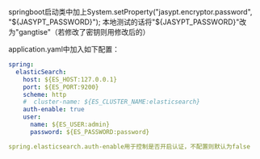 springboot启动类中加上System.setProperty("jasypt.encryptor.password", "${JASYPT_PASSWORD}");
本地测试的话将"${JASYPT_PASSWORD}"改为"gangtise"（若修改了密钥则用修改后的）

application.yaml中加入如下配置：
```yaml
spring:
  elasticSearch:
    host: ${ES_HOST:127.0.0.1}
    port: ${ES_PORT:9200}
    scheme: http
    #  cluster-name: ${ES_CLUSTER_NAME:elasticsearch}
    auth-enable: true
    user:
      name: ${ES_USER:admin}
      password: ${ES_PASSWORD:password}

spring.elasticsearch.auth-enable用于控制是否开启认证，不配置则默认为false